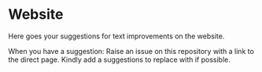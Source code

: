 # Website
Here goes your suggestions for text improvements on the website.

When you have a suggestion:
  Raise an issue on this repository with a link to the direct page. Kindly add a suggestions to replace with if possible.
